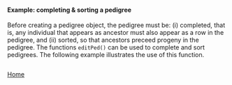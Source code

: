 #### Example: completing & sorting a pedigree

Before creating a pedigree object, the pedigree must be: (i) completed, that is, any individual that appears as ancestor must also appear as a row in the pedigree, and (ii) sorted, so that ancestors preceed progeny in the pedigree. The functions ```editPed()``` can be used to complete and sort pedigrees. The following example illustrates the use of this function.

```R

```

[Home]()
 
